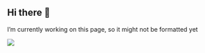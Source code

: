 ## Hi there 👋

I’m currently working on this page, so it might not be formatted yet

<div>
   <img src='https://github-readme-stats.vercel.app/api/top-langs/?username=gabu322&layout=compact&langs_count=16&theme=dark'/>
</div>
<!--

- 🔭 I’m currently working on ...
- 🌱 I’m currently learning ...
- 👯 I’m looking to collaborate on ...
- 🤔 I’m looking for help with ...
- 💬 Ask me about ...
- 📫 How to reach me: ...
- 😄 Pronouns: ...
- ⚡ Fun fact: ...
-->
